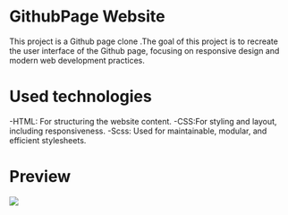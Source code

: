 # GithubPage Website
This project is a Github page clone .The goal of this project is to recreate the user interface of the Github page, focusing on responsive design and modern web development practices.

# Used technologies
-HTML: For structuring the website content.
-CSS:For styling and layout, including responsiveness.
-Scss: Used for maintainable, modular, and efficient stylesheets.

# Preview
![](/İmage/pp.png)

